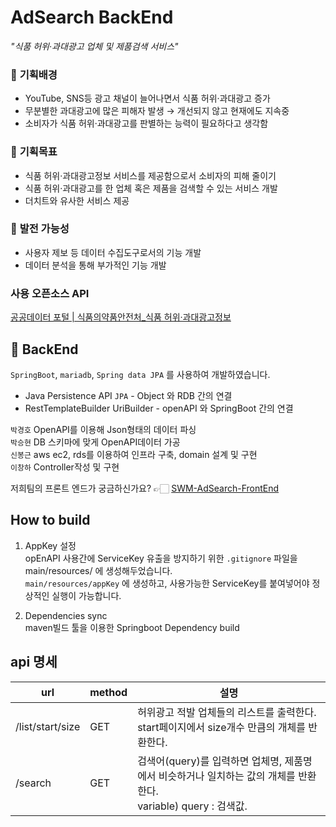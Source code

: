 # AdSearch BackEnd
*_"식품 허위·과대광고 업체 및 제품검색 서비스"_*

### 🚩 **기획배경**

- YouTube, SNS등 광고 채널이 늘어나면서 식품 허위·과대광고 증가
- 무분별한 과대광고에 많은 피해자 발생 → 개선되지 않고 현재에도 지속중
- 소비자가 식품 허위·과대광고를 판별하는 능력이 필요하다고 생각함

### 🚩 **기획목표**

- 식품 허위·과대광고정보 서비스를  제공함으로서 소비자의 피해 줄이기
- 식품 허위·과대광고를 한 업체 혹은 제품을 검색할 수 있는 서비스 개발
- 더치트와 유사한 서비스 제공

### 🚩 **발전 가능성**

- 사용자 제보 등 데이터 수집도구로서의 기능 개발
- 데이터 분석을 통해 부가적인 기능 개발

### 사용 오픈소스 API

[공공데이터 포털 | 식품의약품안전처_식품 허위·과대광고정보](https://www.data.go.kr/data/15058599/openapi.do)

## 👯 BackEnd

`SpringBoot`, `mariadb`, `Spring data JPA` 를 사용하여 개발하였습니다.  
- Java Persistence API `JPA`  - Object 와 RDB 간의 연결    
- RestTemplateBuilder UriBuilder - openAPI 와 SpringBoot 간의 연결    

`박경호` OpenAPI를 이용해 Json형태의 데이터 파싱  
`박승현` DB 스키마에 맞게 OpenAPI데이터 가공  
`신봉근` aws ec2, rds를 이용하여 인프라 구축, domain 설계 및 구현   
`이창하` Controller작성 및 구현  

저희팀의 프론트 엔드가 궁금하신가요? 👉🏻 [SWM-AdSearch-FrontEnd](https://github.com/swm-pgui/SWM-AdSearch-FrontEnd)

## How to build

1. AppKey 설정  
opEnAPI 사용간에 ServiceKey 유출을 방지하기 위한 `.gitignore` 파일을 main/resources/ 에 생성해두었습니다.   
`main/resources/appKey` 에 생성하고, 사용가능한 ServiceKey를 붙여넣어야 정상적인 실행이 가능합니다.  

2. Dependencies sync  
maven빌드 툴을 이용한 Springboot Dependency build
    
## api 명세 
|url|method|설명|
|------|---|---|
|/list/start/size|GET|허위광고 적발 업체들의 리스트를 출력한다. start페이지에서 size개수 만큼의 개체를 반환한다. |
|/search|GET|검색어(query)를 입력하면 업체명, 제품명에서 비슷하거나 일치하는 값의 개체를 반환한다.<br>variable) query : 검색값. |


